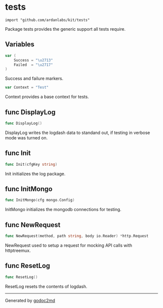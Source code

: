 
# tests
    import "github.com/ardanlabs/kit/tests"

Package tests provides the generic support all tests require.





## Variables
``` go
var (
    Success = "\u2713"
    Failed  = "\u2717"
)
```
Success and failure markers.

``` go
var Context = "Test"
```
Context provides a base context for tests.


## func DisplayLog
``` go
func DisplayLog()
```
DisplayLog writes the logdash data to standand out, if testing in verbose mode
was turned on.


## func Init
``` go
func Init(cfgKey string)
```
Init initializes the log package.


## func InitMongo
``` go
func InitMongo(cfg mongo.Config)
```
InitMongo initializes the mongodb connections for testing.


## func NewRequest
``` go
func NewRequest(method, path string, body io.Reader) *http.Request
```
NewRequest used to setup a request for mocking API calls with httptreemux.


## func ResetLog
``` go
func ResetLog()
```
ResetLog resets the contents of logdash.









- - -
Generated by [godoc2md](http://godoc.org/github.com/davecheney/godoc2md)